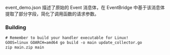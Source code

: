 event_demo.json 描述了原始的 Event 消息体，在 EventBridge 中基于该消息体
提取了部分字段，简化了调用函数的请求参数。

### Building
```txt
# Remember to build your handler executable for Linux!
GOOS=linux GOARCH=amd64 go build -o main update_collector.go
zip main.zip main
```
